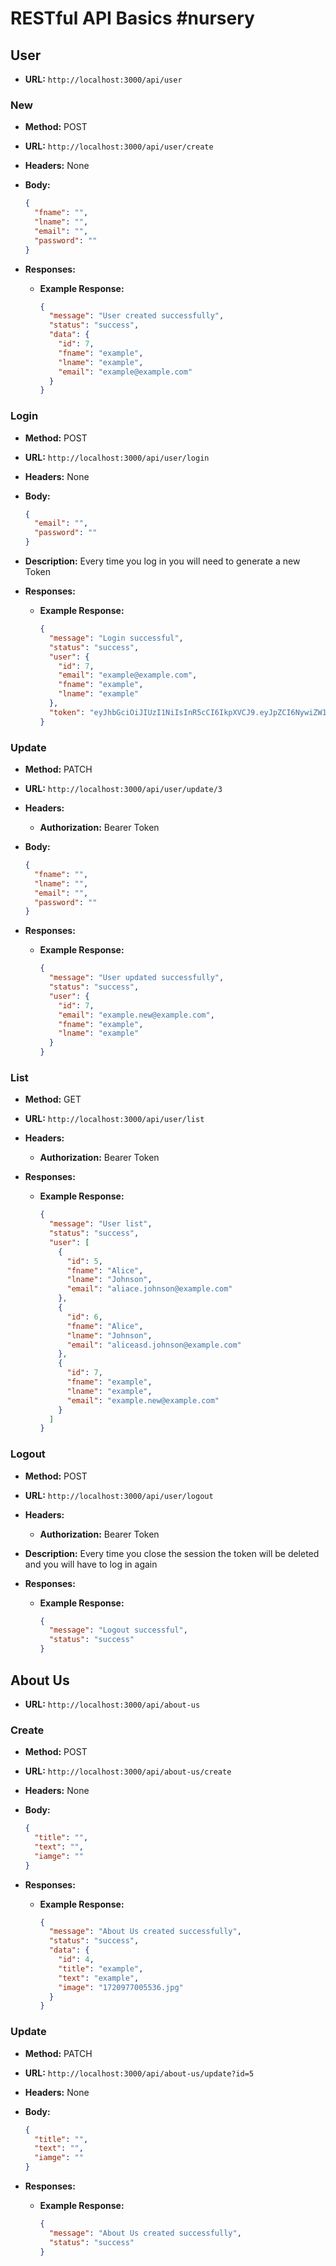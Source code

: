 # RESTful API Basics #nursery

## User

- **URL:** ```http://localhost:3000/api/user```

### New

- **Method:** POST
- **URL:** ```http://localhost:3000/api/user/create```
- **Headers:** None
- **Body:**

  ```json
  {
    "fname": "",
    "lname": "",
    "email": "",
    "password": ""
  }
  ```

- **Responses:**

  - **Example Response:**

    ```json
    {
      "message": "User created successfully",
      "status": "success",
      "data": {
        "id": 7,
        "fname": "example",
        "lname": "example",
        "email": "example@example.com"
      }
    }
    ```

### Login

- **Method:** POST
- **URL:** ```http://localhost:3000/api/user/login```
- **Headers:** None
- **Body:**

  ```json
  {
    "email": "",
    "password": ""
  }
  ```

- **Description:** Every time you log in you will need to generate a new Token
- **Responses:**

  - **Example Response:**

    ```json
    {
      "message": "Login successful",
      "status": "success",
      "user": {
        "id": 7,
        "email": "example@example.com",
        "fname": "example",
        "lname": "example"
      },
      "token": "eyJhbGciOiJIUzI1NiIsInR5cCI6IkpXVCJ9.eyJpZCI6NywiZW1haWwiOiJleGFtcGxlQGV4YW1wbGUuY29tIiwiaWF0IjoxNzIwOTUxOTgyLCJleHAiOjE3MjA5NTU1ODJ9.6N4VBf-ld9opwIg-K13e8oMsbyl36odPgzTQkaB5z8U"
    }
    ```

### Update

- **Method:** PATCH
- **URL:** ```http://localhost:3000/api/user/update/3```
- **Headers:**
  - **Authorization:** Bearer Token
- **Body:**

  ```json
  {
    "fname": "",
    "lname": "",
    "email": "",
    "password": ""
  }
  ```

- **Responses:**

  - **Example Response:**

    ```json
    {
      "message": "User updated successfully",
      "status": "success",
      "user": {
        "id": 7,
        "email": "example.new@example.com",
        "fname": "example",
        "lname": "example"
      }
    }
    ```

### List

- **Method:** GET
- **URL:** ```http://localhost:3000/api/user/list```
- **Headers:**
  - **Authorization:** Bearer Token
- **Responses:**

  - **Example Response:**

    ```json
    {
      "message": "User list",
      "status": "success",
      "user": [
        {
          "id": 5,
          "fname": "Alice",
          "lname": "Johnson",
          "email": "aliace.johnson@example.com"
        },
        {
          "id": 6,
          "fname": "Alice",
          "lname": "Johnson",
          "email": "aliceasd.johnson@example.com"
        },
        {
          "id": 7,
          "fname": "example",
          "lname": "example",
          "email": "example.new@example.com"
        }
      ]
    }
    ```

### Logout

- **Method:** POST
- **URL:** ```http://localhost:3000/api/user/logout```
- **Headers:**
  - **Authorization:** Bearer Token
- **Description:** Every time you close the session the token will be deleted and you will have to log in again
- **Responses:**

  - **Example Response:**

    ```json
    {
      "message": "Logout successful",
      "status": "success"
    }
    ```

## About Us

- **URL:** ```http://localhost:3000/api/about-us```

### Create

- **Method:** POST
- **URL:** ```http://localhost:3000/api/about-us/create```
- **Headers:** None
- **Body:**

  ```json
  {
    "title": "",
    "text": "",
    "iamge": ""
  }
  ```

- **Responses:**

  - **Example Response:**

    ```json
    {
      "message": "About Us created successfully",
      "status": "success",
      "data": {
        "id": 4,
        "title": "example",
        "text": "example",
        "image": "1720977005536.jpg"
      }
    }
    ```

### Update

- **Method:** PATCH
- **URL:** ```http://localhost:3000/api/about-us/update?id=5```
- **Headers:** None
- **Body:**

  ```json
  {
    "title": "",
    "text": "",
    "iamge": ""
  }
  ```

- **Responses:**

  - **Example Response:**

    ```json
    {
      "message": "About Us created successfully",
      "status": "success"
    }
    ```
